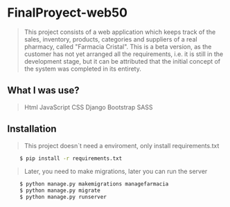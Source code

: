 # FinalProyect-web50

>This project consists of a web application which keeps track of the sales, inventory, products, categories and suppliers of a real pharmacy, called "Farmacia Cristal". This is a beta version, as the customer has not yet arranged all the requirements, i.e. it is still in the development stage, but it can be attributed that the initial concept of the system was completed in its entirety.

## What I was use?
> Html
> JavaScript
> CSS
> Django
> Bootstrap
> SASS

## Installation
> This project doesn´t need a enviroment, only install requirements.txt

```bash
    $ pip install -r requirements.txt
```

> Later, you need to make migrations, later you can run the server

```bash
    $ python manage.py makemigrations managefarmacia
    $ python manage.py migrate
    $ python manage.py runserver
```
